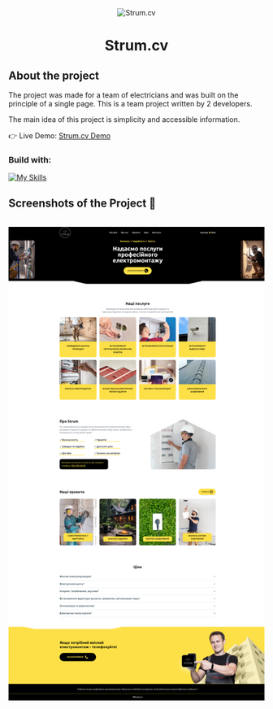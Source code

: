 <div align='center'>
 <img width="200px" src='https://svgshare.com/i/10Kh.svg' title='Strum.cv' />
<br>
<h1 align='center'>Strum.cv</h1>
</div>

<h2>About the project</h2>
<p>The project was made for a team of electricians and was built on the principle of a single page. This is a team project written by 2 developers.</p>
<p>The main idea of this project is simplicity and accessible information.</p>


👉 Live Demo: <a href='https://strum-template.vercel.app/'>Strum.cv Demo</a>

<h3>Build with:</h3>

[![My Skills](https://skillicons.dev/icons?i=react,tailwind,vite,js)](https://skillicons.dev)

<h2>Screenshots of the Project 📸</h2>
<br>


<div align='center'>
 <img src='/screenshot/strum-template.png'/>
</div>

<br><br>
